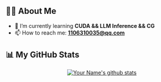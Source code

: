 
## 🙋‍♂️ About Me
- 🌱 I’m currently learning **CUDA && LLM Inference && CG**
- 📫 How to reach me: **[1106310035@qq.com](1106310035@qq.com)**

## 📊 My GitHub Stats

<div align="center">
    <a href="https://github.com/yinfan98">
        <img align="center" src="https://github-readme-stats.vercel.app/api?username=yinfan98&show_icons=true&include_all_commits=true&theme=buefy&hide_border=true" alt="Your Name's github stats" />
    </a>
</div>

